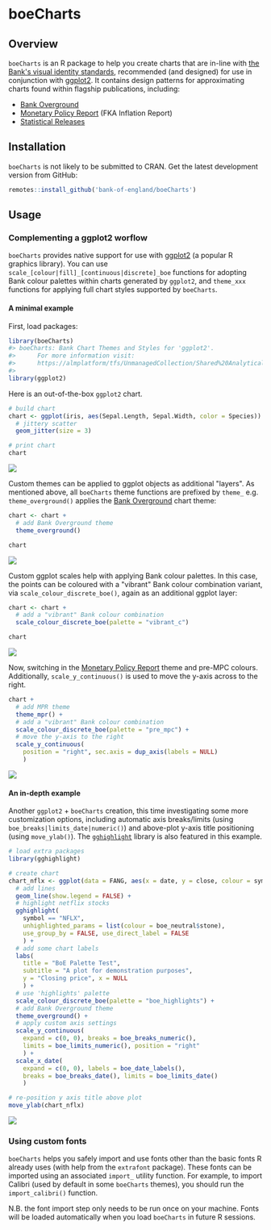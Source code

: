 <!-- README.md is generated from README.Rmd. Please edit that file -->
boeCharts
=========

Overview
--------

`boeCharts` is an R package to help you create charts that are in-line with [the Bank's visual identity standards](https://bankofengland.frontify.com/d/RPk6pMZziBFw/bank-standards), recommended (and designed) for use in conjunction with [ggplot2](https://ggplot2.tidyverse.org/). It contains design patterns for approximating charts found within flagship publications, including:

-   [Bank Overground](https://www.bankofengland.co.uk/bank-overground)
-   [Monetary Policy Report](https://www.bankofengland.co.uk/monetary-policy-report/2019/november-2019) (FKA Inflation Report)
-   [Statistical Releases](https://www.bankofengland.co.uk/statistics/money-and-credit/2019/april-2019)

Installation
------------

`boeCharts` is not likely to be submitted to CRAN. Get the latest development version from GitHub:

``` r
remotes::install_github('bank-of-england/boeCharts')
```

Usage
-----

### Complementing a ggplot2 worflow

`boeCharts` provides native support for use with [ggplot2](https://ggplot2.tidyverse.org/) (a popular R graphics library). You can use `scale_[colour|fill]_[continuous|discrete]_boe` functions for adopting Bank colour palettes within charts generated by `ggplot2`, and `theme_xxx` functions for applying full chart styles supported by `boeCharts`.

#### A minimal example

First, load packages:

``` r
library(boeCharts)
#> boeCharts: Bank Chart Themes and Styles for 'ggplot2'. 
#>      For more information visit:
#>      https://almplatform/tfs/UnmanagedCollection/Shared%20Analytical%20Code/_git/boeCharts?path=%2FREADME.md
#> 
library(ggplot2)
```

Here is an out-of-the-box `ggplot2` chart.

``` r
# build chart
chart <- ggplot(iris, aes(Sepal.Length, Sepal.Width, color = Species)) +
  # jittery scatter
  geom_jitter(size = 3)

# print chart
chart
```

![](man/figures/README-unnamed-chunk-4-1.png)

Custom themes can be applied to ggplot objects as additional "layers". As mentioned above, all `boeCharts` theme functions are prefixed by `theme_` e.g. `theme_overground()` applies the [Bank Overground](https://www.bankofengland.co.uk/bank-overground) chart theme:

``` r
chart <- chart +
  # add Bank Overground theme
  theme_overground()

chart
```

![](man/figures/README-unnamed-chunk-5-1.png)

Custom ggplot scales help with applying Bank colour palettes. In this case, the points can be coloured with a "vibrant" Bank colour combination variant, via `scale_colour_discrete_boe()`, again as an additional ggplot layer:

``` r
chart <- chart +
  # add a "vibrant" Bank colour combination
  scale_colour_discrete_boe(palette = "vibrant_c")

chart
```

![](man/figures/README-unnamed-chunk-6-1.png)

Now, switching in the [Monetary Policy Report](https://www.bankofengland.co.uk/monetary-policy-report/2019/november-2019) theme and pre-MPC colours. Additionally, `scale_y_continuous()` is used to move the y-axis across to the right.

``` r
chart +
  # add MPR theme
  theme_mpr() +
  # add a "vibrant" Bank colour combination
  scale_colour_discrete_boe(palette = "pre_mpc") +
  # move the y-axis to the right
  scale_y_continuous(
    position = "right", sec.axis = dup_axis(labels = NULL)
    )
```

![](man/figures/README-unnamed-chunk-7-1.png)

#### An in-depth example

Another `ggplot2` + `boeCharts` creation, this time investigating some more customization options, including automatic axis breaks/limits (using `boe_breaks|limits_date|numeric()`) and above-plot y-axis title positioning (using `move_ylab()`). The [`gghighlight`](https://yutannihilation.github.io/gghighlight/) library is also featured in this example.

``` r
# load extra packages
library(gghighlight)

# create chart
chart_nflx <- ggplot(data = FANG, aes(x = date, y = close, colour = symbol)) +
  # add lines
  geom_line(show.legend = FALSE) +
  # highlight netflix stocks
  gghighlight(
    symbol == "NFLX", 
    unhighlighted_params = list(colour = boe_neutral$stone),
    use_group_by = FALSE, use_direct_label = FALSE
    ) +
  # add some chart labels
  labs(
    title = "BoE Palette Test", 
    subtitle = "A plot for demonstration purposes",
    y = "Closing price", x = NULL
    ) +
  # use 'highlights' palette
  scale_colour_discrete_boe(palette = "boe_highlights") +
  # add Bank Overground theme
  theme_overground() +
  # apply custom axis settings
  scale_y_continuous(
    expand = c(0, 0), breaks = boe_breaks_numeric(), 
    limits = boe_limits_numeric(), position = "right"
    ) +
  scale_x_date(
    expand = c(0, 0), labels = boe_date_labels(),
    breaks = boe_breaks_date(), limits = boe_limits_date()
    )

# re-position y axis title above plot
move_ylab(chart_nflx) 
```

![](man/figures/README-example-1.png)

### Using custom fonts

`boeCharts` helps you safely import and use fonts other than the basic fonts R already uses (with help from the `extrafont` package). These fonts can be imported using an associated `import_` utility function. For example, to import Calibri (used by default in some `boeCharts` themes), you should run the `import_calibri()` function.

N.B. the font import step only needs to be run once on your machine. Fonts will be loaded automatically when you load `boeCharts` in future R sessions.
